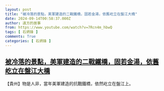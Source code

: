 ```yaml
---
layout: post
title: "被冷落的景點，美軍建造的二戰鐵橋，固若金湯，依舊屹立在盤江大橋"
date: 2024-09-14T00:58:37.000Z
author: 遠方的故事
from: https://www.youtube.com/watch?v=7Rcn4m_hbwQ
tags: [ 石炳锋 ]
comments: True
categories: [ 石炳锋 ]
---
```

<!--1726275517000-->
[被冷落的景點，美軍建造的二戰鐵橋，固若金湯，依舊屹立在盤江大橋](https://www.youtube.com/watch?v=7Rcn4m_hbwQ)
------

<div>
【貴州】物是人非，當年美軍建造的抗戰鐵橋，依然屹立在盤江上。
</div>
